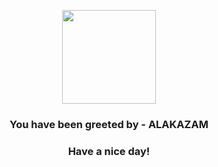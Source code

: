<p align="center">
            <img src="https://raw.githubusercontent.com/PokeAPI/sprites/master/sprites/pokemon/65.png" width="150" height="150">
          </p>
          <h3 align="center">You have been greeted by - <b>ALAKAZAM</b></h3>
          <h3 align="center">Have a nice day!</h3>
